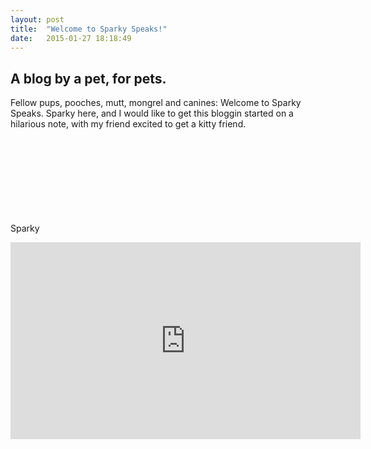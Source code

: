 ```yaml
---
layout: post
title:  "Welcome to Sparky Speaks!"
date:   2015-01-27 18:18:49
---
```




## A blog by a pet, for pets. 

Fellow pups, pooches, mutt, mongrel and canines: Welcome to Sparky Speaks. Sparky here, and I would like to get this bloggin started on a hilarious note, with my friend excited to get a kitty friend. 

Sparky
<svg>
  <use xlink:href="#paw"></use>
 </svg>

<iframe width="560" height="315" src="https://www.youtube.com/embed/kI4yoXyb1_M" frameborder="0" allowfullscreen></iframe>